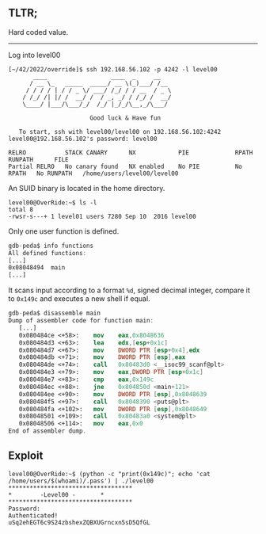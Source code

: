## TLTR;
Hard coded value.
***

Log into level00
```shell
[~/42/2022/override]$ ssh 192.168.56.102 -p 4242 -l level00
	   ____                  ____  _     __
	  / __ \_   _____  _____/ __ \(_)___/ /__
	 / / / / | / / _ \/ ___/ /_/ / / __  / _ \
	/ /_/ /| |/ /  __/ /  / _, _/ / /_/ /  __/
	\____/ |___/\___/_/  /_/ |_/_/\__,_/\___/

                       Good luck & Have fun

   To start, ssh with level00/level00 on 192.168.56.102:4242
level00@192.168.56.102's password: level00

RELRO           STACK CANARY      NX            PIE             RPATH      RUNPATH      FILE
Partial RELRO   No canary found   NX enabled    No PIE          No RPATH   No RUNPATH   /home/users/level00/level00
```
An SUID binary is located in the home directory.
```shell
level00@OverRide:~$ ls -l
total 8
-rwsr-s---+ 1 level01 users 7280 Sep 10  2016 level00
```
Only one user function is defined.
```nasm
gdb-peda$ info functions
All defined functions:
[...]
0x08048494  main
[...]
```
It scans input according to a format `%d`, signed decimal integer, compare it to `0x149c` and executes a new shell if equal.
```nasm
gdb-peda$ disassemble main
Dump of assembler code for function main:
   [...]
   0x080484ce <+58>:	mov    eax,0x8048636
   0x080484d3 <+63>:	lea    edx,[esp+0x1c]
   0x080484d7 <+67>:	mov    DWORD PTR [esp+0x4],edx
   0x080484db <+71>:	mov    DWORD PTR [esp],eax
   0x080484de <+74>:	call   0x80483d0 <__isoc99_scanf@plt>
   0x080484e3 <+79>:	mov    eax,DWORD PTR [esp+0x1c]
   0x080484e7 <+83>:	cmp    eax,0x149c
   0x080484ec <+88>:	jne    0x804850d <main+121>
   0x080484ee <+90>:	mov    DWORD PTR [esp],0x8048639
   0x080484f5 <+97>:	call   0x8048390 <puts@plt>
   0x080484fa <+102>:	mov    DWORD PTR [esp],0x8048649
   0x08048501 <+109>:	call   0x80483a0 <system@plt>
   0x08048506 <+114>:	mov    eax,0x0
End of assembler dump.
```
## Exploit
```shell
level00@OverRide:~$ (python -c "print(0x149c)"; echo 'cat /home/users/$(whoami)/.pass') | ./level00
***********************************
* 	     -Level00 -		  *
***********************************
Password:
Authenticated!
uSq2ehEGT6c9S24zbshexZQBXUGrncxn5sD5QfGL
```
